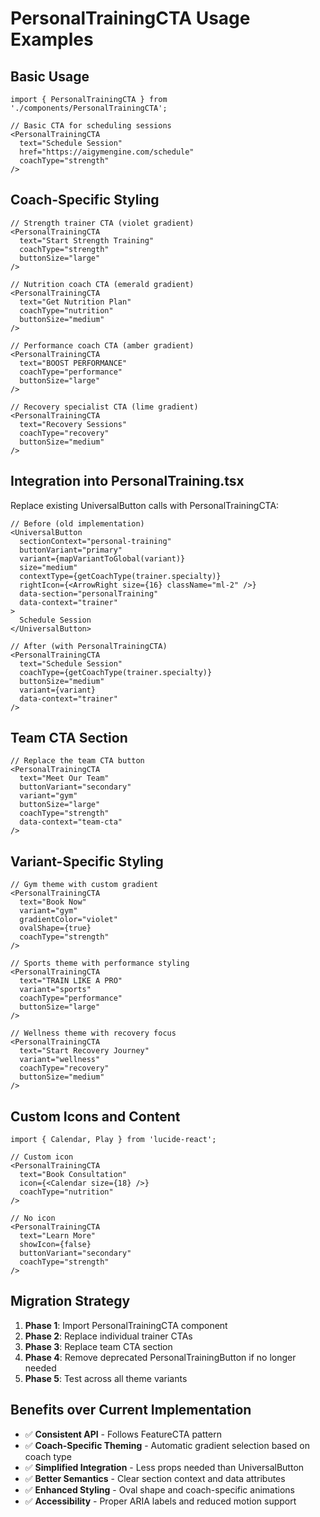 # PersonalTrainingCTA Usage Examples

## Basic Usage

```tsx
import { PersonalTrainingCTA } from './components/PersonalTrainingCTA';

// Basic CTA for scheduling sessions
<PersonalTrainingCTA
  text="Schedule Session"
  href="https://aigymengine.com/schedule"
  coachType="strength"
/>
```

## Coach-Specific Styling

```tsx
// Strength trainer CTA (violet gradient)
<PersonalTrainingCTA
  text="Start Strength Training"
  coachType="strength"
  buttonSize="large"
/>

// Nutrition coach CTA (emerald gradient)
<PersonalTrainingCTA
  text="Get Nutrition Plan"
  coachType="nutrition"
  buttonSize="medium"
/>

// Performance coach CTA (amber gradient)
<PersonalTrainingCTA
  text="BOOST PERFORMANCE"
  coachType="performance"
  buttonSize="large"
/>

// Recovery specialist CTA (lime gradient)
<PersonalTrainingCTA
  text="Recovery Sessions"
  coachType="recovery"
  buttonSize="medium"
/>
```

## Integration into PersonalTraining.tsx

Replace existing UniversalButton calls with PersonalTrainingCTA:

```tsx
// Before (old implementation)
<UniversalButton
  sectionContext="personal-training"
  buttonVariant="primary"
  variant={mapVariantToGlobal(variant)}
  size="medium"
  contextType={getCoachType(trainer.specialty)}
  rightIcon={<ArrowRight size={16} className="ml-2" />}
  data-section="personalTraining"
  data-context="trainer"
>
  Schedule Session
</UniversalButton>

// After (with PersonalTrainingCTA)
<PersonalTrainingCTA
  text="Schedule Session"
  coachType={getCoachType(trainer.specialty)}
  buttonSize="medium"
  variant={variant}
  data-context="trainer"
/>
```

## Team CTA Section

```tsx
// Replace the team CTA button
<PersonalTrainingCTA
  text="Meet Our Team"
  buttonVariant="secondary"
  variant="gym"
  buttonSize="large"
  coachType="strength"
  data-context="team-cta"
/>
```

## Variant-Specific Styling

```tsx
// Gym theme with custom gradient
<PersonalTrainingCTA
  text="Book Now"
  variant="gym"
  gradientColor="violet"
  ovalShape={true}
  coachType="strength"
/>

// Sports theme with performance styling
<PersonalTrainingCTA
  text="TRAIN LIKE A PRO"
  variant="sports"
  coachType="performance"
  buttonSize="large"
/>

// Wellness theme with recovery focus
<PersonalTrainingCTA
  text="Start Recovery Journey"
  variant="wellness"
  coachType="recovery"
  buttonSize="medium"
/>
```

## Custom Icons and Content

```tsx
import { Calendar, Play } from 'lucide-react';

// Custom icon
<PersonalTrainingCTA
  text="Book Consultation"
  icon={<Calendar size={18} />}
  coachType="nutrition"
/>

// No icon
<PersonalTrainingCTA
  text="Learn More"
  showIcon={false}
  buttonVariant="secondary"
  coachType="strength"
/>
```

## Migration Strategy

1. **Phase 1**: Import PersonalTrainingCTA component
2. **Phase 2**: Replace individual trainer CTAs
3. **Phase 3**: Replace team CTA section
4. **Phase 4**: Remove deprecated PersonalTrainingButton if no longer needed
5. **Phase 5**: Test across all theme variants

## Benefits over Current Implementation

- ✅ **Consistent API** - Follows FeatureCTA pattern
- ✅ **Coach-Specific Theming** - Automatic gradient selection based on coach type
- ✅ **Simplified Integration** - Less props needed than UniversalButton
- ✅ **Better Semantics** - Clear section context and data attributes
- ✅ **Enhanced Styling** - Oval shape and coach-specific animations
- ✅ **Accessibility** - Proper ARIA labels and reduced motion support 